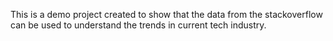 This is a demo project created to show that the data from the stackoverflow can be used to understand the trends in current tech industry. 